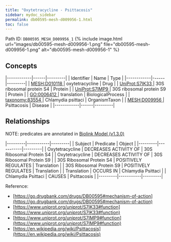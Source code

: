 ```yaml
---
title: "Oxytetracycline - Psittacosis"
sidebar: mydoc_sidebar
permalink: db00595-mesh-d009956-1.html
toc: false 
---
```



Path ID: `DB00595_MESH_D009956_1`
{% include image.html url="images/db00595-mesh-d009956-1.png" file="db00595-mesh-d009956-1.png" alt="db00595-mesh-d009956-1" %}

## Concepts

|------------|------|---------|
| Identifier | Name | Type    |
|------------|------|---------|
| <a href="https://identifiers.org/MESH:D010118">MESH:D010118 </a> | oxytetracycline | Drug |
| <a href="https://identifiers.org/UniProt:S7IK33">UniProt:S7IK33 </a> | 30S ribosomal protein S4 | Protein |
| <a href="https://identifiers.org/UniProt:S7IMP9">UniProt:S7IMP9 </a> | 30S ribosomal protein S9 | Protein |
| <a href="https://identifiers.org/GO:0006412">GO:0006412 </a> | translation | BiologicalProcess |
| <a href="https://identifiers.org/taxonomy:83554">taxonomy:83554 </a> | Chlamydia psittaci | OrganismTaxon |
| <a href="https://identifiers.org/MESH:D009956">MESH:D009956 </a> | Psittacosis | Disease |
|------------|------|---------|

## Relationships


NOTE: predicates are annotated in <a href="https://github.com/biolink/biolink-model/releases/tag/v1.3.0">Biolink Model (v1.3.0)</a>

|---------|-----------|---------|
| Subject | Predicate | Object  |
|---------|-----------|---------|
| Oxytetracycline | DECREASES ACTIVITY OF | 30S Ribosomal Protein S4 |
| Oxytetracycline | DECREASES ACTIVITY OF | 30S Ribosomal Protein S9 |
| 30S Ribosomal Protein S4 | POSITIVELY REGULATES | Translation |
| 30S Ribosomal Protein S9 | POSITIVELY REGULATES | Translation |
| Translation | OCCURS IN | Chlamydia Psittaci |
| Chlamydia Psittaci | CAUSES | Psittacosis |
|---------|-----------|---------|

Reference: 
  - [https://go.drugbank.com/drugs/DB00595#mechanism-of-action](https://go.drugbank.com/drugs/DB00595#mechanism-of-action)
  - [https://www.uniprot.org/uniprot/S7IK33#function](https://www.uniprot.org/uniprot/S7IK33#function)
  - [https://www.uniprot.org/uniprot/S7IMP9#function](https://www.uniprot.org/uniprot/S7IMP9#function)
  - [https://en.wikipedia.org/wiki/Psittacosis](https://en.wikipedia.org/wiki/Psittacosis)
